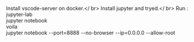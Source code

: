 Install vscode-server on docker.</ br>
Install jupyter and tryed.</ br>
Run :
jupyter-lab </br>
jupyter notebook </br>
voila</br>
jupyter notebook --port=8888 --no-browser --ip=0.0.0.0 --allow-root